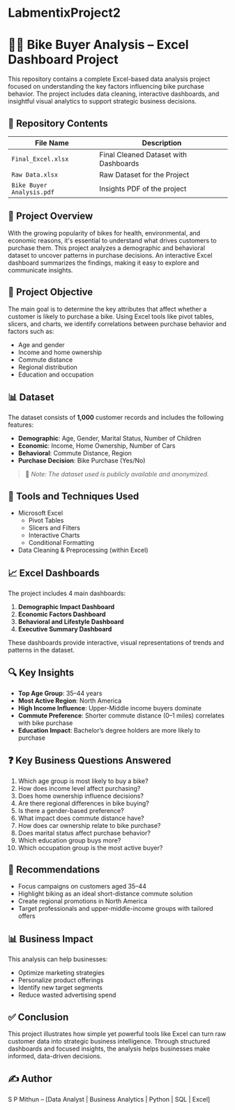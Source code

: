 # LabmentixProject2
# 🚴‍♂️ Bike Buyer Analysis – Excel Dashboard Project

This repository contains a complete Excel-based data analysis project focused on understanding the key factors influencing bike purchase behavior. The project includes data cleaning, interactive dashboards, and insightful visual analytics to support strategic business decisions.

## 📁 Repository Contents
| File Name                             | Description                                                                                                     |
| ------------------------------------- | --------------------------------------------------------------------------------------------------------------- |
| `Final_Excel.xlsx`               | Final Cleaned Dataset with Dashboards    |
| `Raw Data.xlsx`   | Raw Dataset for the Project    |
| `Bike Buyer Analysis.pdf`                  | Insights PDF of the project                                                           |


## 📌 Project Overview

With the growing popularity of bikes for health, environmental, and economic reasons, it's essential to understand what drives customers to purchase them. This project analyzes a demographic and behavioral dataset to uncover patterns in purchase decisions. An interactive Excel dashboard summarizes the findings, making it easy to explore and communicate insights.

## 🎯 Project Objective

The main goal is to determine the key attributes that affect whether a customer is likely to purchase a bike. Using Excel tools like pivot tables, slicers, and charts, we identify correlations between purchase behavior and factors such as:

- Age and gender
- Income and home ownership
- Commute distance
- Regional distribution
- Education and occupation

## 📊 Dataset

The dataset consists of **1,000** customer records and includes the following features:

- **Demographic**: Age, Gender, Marital Status, Number of Children
- **Economic**: Income, Home Ownership, Number of Cars
- **Behavioral**: Commute Distance, Region
- **Purchase Decision**: Bike Purchase (Yes/No)

> 📁 _Note: The dataset used is publicly available and anonymized._

## 🔧 Tools and Techniques Used

- Microsoft Excel
  - Pivot Tables
  - Slicers and Filters
  - Interactive Charts
  - Conditional Formatting
- Data Cleaning & Preprocessing (within Excel)

## 📈 Excel Dashboards

The project includes 4 main dashboards:

1. **Demographic Impact Dashboard**
2. **Economic Factors Dashboard**
3. **Behavioral and Lifestyle Dashboard**
4. **Executive Summary Dashboard**

These dashboards provide interactive, visual representations of trends and patterns in the dataset.

## 🔍 Key Insights

- **Top Age Group**: 35–44 years
- **Most Active Region**: North America
- **High Income Influence**: Upper-Middle income buyers dominate
- **Commute Preference**: Shorter commute distance (0–1 miles) correlates with bike purchase
- **Education Impact**: Bachelor’s degree holders are more likely to purchase

## ❓ Key Business Questions Answered

1. Which age group is most likely to buy a bike?
2. How does income level affect purchasing?
3. Does home ownership influence decisions?
4. Are there regional differences in bike buying?
5. Is there a gender-based preference?
6. What impact does commute distance have?
7. How does car ownership relate to bike purchase?
8. Does marital status affect purchase behavior?
9. Which education group buys more?
10. Which occupation group is the most active buyer?

## 📌 Recommendations

- Focus campaigns on customers aged 35–44
- Highlight biking as an ideal short-distance commute solution
- Create regional promotions in North America
- Target professionals and upper-middle-income groups with tailored offers

## 📊 Business Impact

This analysis can help businesses:

- Optimize marketing strategies
- Personalize product offerings
- Identify new target segments
- Reduce wasted advertising spend

## ✅ Conclusion

This project illustrates how simple yet powerful tools like Excel can turn raw customer data into strategic business intelligence. Through structured dashboards and focused insights, the analysis helps businesses make informed, data-driven decisions.


## ✍️ Author

S P Mithun – \[Data Analyst | Business Analytics | Python | SQL | Excel]
